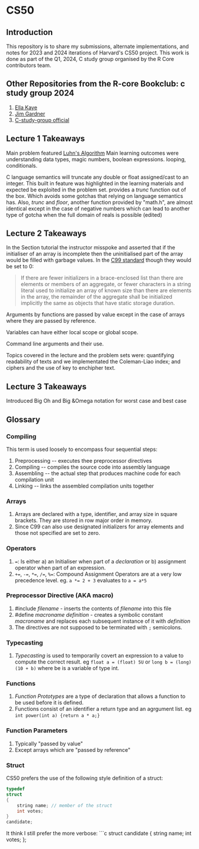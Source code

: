 # CS50
## Introduction
This repository is to share my submissions, alternate implementations, and notes for 2023 and 2024 iterations of Harvard's CS50 project. This work is done as part of the Q1, 2024, C study group organised by the R Core contributors team.
## Other Repositories from the R-core Bookclub: c study group 2024

1. [Ella Kaye](https://github.com/EllaKaye/cs50/)
2. [Jim Gardner](https://github.com/jimgar/c-study-group/tree/main)
3. [C-study-group official](https://github.com/r-devel/c-study-group/tree/main)

## Lecture 1 Takeaways
Main problem featured [Luhn's Algorithm](https://en.wikipedia.org/wiki/Luhn_algorithm)
Main learning outcomes were understanding data types, magic numbers, boolean expressions. looping, conditionals.

C language semantics will truncate any double or float assigned/cast to an integer. This built in feature was highlighted in the learning materials and expected be exploited in the problem set. provides a *trunc* function out of the box. Which avoids some gotchas that relying on language semantics has. Also, *trunc* and *floor*, another function provided by "math.h", are almost identical except in the case of negative numbers which can lead to another type of gotcha when the full domain of reals is possible (edited) 

## Lecture 2 Takeaways

In the Section tutorial the instructor misspoke and asserted that if the initialiser of an array is incomplete then the uninitialised part of the array would be filled with garbage values. In the [C99 standard](http://www.open-std.org/jtc1/sc22/wg14/www/docs/n1256.pdf) though they would be set to 0:

> If there are fewer initializers in a brace-enclosed list than there are elements or members of an aggregate, or fewer characters in a string literal used to initialize an array of known size than there are elements in the array, the remainder of the aggregate shall be initialized implicitly the same as objects that have static storage duration.

Arguments by functions are passed by value except in the case of arrays where they are passed by reference.

Variables can have either local scope or global scope.

Command line arguments and their use.

Topics covered in the lecture and the problem sets were: quantifying readability of texts and we implementated the Coleman-Liao index; and ciphers and the use of key to enchipher text.

## Lecture 3 Takeaways
Introduced Big Oh and Big &Omega notation for worst case and best case 

## Glossary

### Compiling
This term is used loosely to encompass four sequential steps:
1. Preprocessing -- executes thee preprocessor directives
2. Compiling     -- compiles the source code into assembly language
3. Assembling    -- the actual step that produces machine code for each compilation unit
4. Linking       -- links the assembled compilation units together

### Arrays
1. Arrays are declared with a type, identifier, and array size in square brackets. They are stored in row major order in memory.
2. Since C99 can also use designated initializers for array elements and those not specified are set to zero.

### Operators
1. `=`: Is either a) an Initialiser when part of a _declaration_ or b) assignment operator when part of an expression.
2. `+=`, `-=`, `*=`, `/=`, `%=`: Compound Assignment Operators are at a very low precedence level. eg. `a *= 2 + 3` evaluates to `a = a*5`

### Preprocessor Directive (AKA macro)
1. #include _filename_ - inserts the contents of _filename_ into this file
2. #define _macroname_ _definition_ - creates a symbolic constant _macroname_ and replaces each subsequent instance of it with _definition_
3. The directives are not supposed to be terminated with `;` semicolons.

### Typecasting
1. _Typecasting_ is used to temporarily covert an expression to a value to compute the correct result. eg `float a = (float) 5U` or `long b = (long)(10 + b)` where be is a variable of type int.

### Functions
1. _Function Prototypes_ are a type of declaration that allows  a function to be used before it is defined.
2. Functions consist of an identifier a return type and an agrgument list. eg `int power(int a) {return a * a;}`

### Function Parameters
1. Typically "passed by value"
2. Except arrays which are "passed by reference"

### Struct
CS50 prefers the use of the following style definition of a struct:
```c
typedef
struct
{
    string name; // member of the struct
    int votes;
}
candidate;
```
It think I still prefer the more verbose:
    ```c
struct candidate
{
    string name;
    int votes;
};
```
